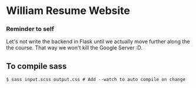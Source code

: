 # William Resume Website

### Reminder to self
Let's not write the backend in Flask until we actually move further along the the course. That way we won't kill the Google Server :D.

## To compile sass
```shell script
$ sass input.scss output.css # Add --watch to auto compile on change
```
